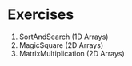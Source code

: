 # Exercises
1. SortAndSearch (1D Arrays)
2. MagicSquare (2D Arrays)
3. MatrixMultiplication (2D Arrays)
